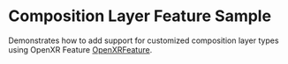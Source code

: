 # Composition Layer Feature Sample

Demonstrates how to add support for customized composition layer types using OpenXR Feature [OpenXRFeature](https://docs.unity3d.com/Packages/com.unity.xr.openxr@1.6/manual/features.html).
